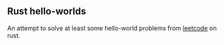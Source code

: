 ## Rust hello-worlds

An attempt to solve at least some hello-world problems from [leetcode](https://leetcode.com) on rust.
